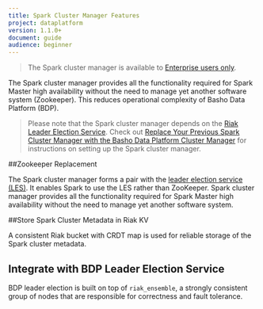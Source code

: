 ```yaml
---
title: Spark Cluster Manager Features
project: dataplatform
version: 1.1.0+
document: guide
audience: beginner
---
```


[bdp leader election]: http://docs.basho.com/dataplatform/1.1.0/learn-about-dataplatform/leader-election-service/
[bdp cluster manager]: http://docs.basho.com/dataplatform/1.1.0/using-dataplatform/configuration/replace-spark-cluster-manager/
[ee]: http://info.basho.com/Wiki_Riak_Enterprise_Request.html

>The Spark cluster manager is available to [Enterprise users only][ee].

The Spark cluster manager provides all the functionality required for Spark Master high availability without the need to manage yet another software system (Zookeeper). This reduces operational complexity of Basho Data Platform (BDP).


>Please note that the Spark cluster manager depends on the [Riak Leader Election Service][bdp leader election]. Check out [Replace Your Previous Spark Cluster Manager with the Basho Data Platform Cluster Manager][bdp cluster manager] for instructions on setting up the Spark cluster manager.


##Zookeeper Replacement

The Spark cluster manager forms a pair with the [leader election service (LES)][bdp leader election]. It enables Spark to use the LES rather than ZooKeeper. Spark cluster manager provides all the functionality required for Spark Master high availability without the need to manage yet another software system.


##Store Spark Cluster Metadata in Riak KV

A consistent Riak bucket with CRDT map is used for reliable storage of the Spark cluster metadata.


## Integrate with BDP Leader Election Service

BDP leader election is built on top of `riak_ensemble`, a strongly consistent group of nodes that are responsible for correctness and fault tolerance.
